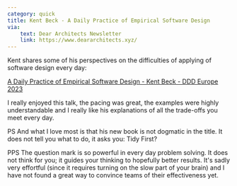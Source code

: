 ```yaml
---
category: quick
title: Kent Beck - A Daily Practice of Empirical Software Design
via:
    text: Dear Architects Newsletter
    link: https://www.deararchitects.xyz/
---
```

Kent shares some of his perspectives on the difficulties of applying of software design every day:

[A Daily Practice of Empirical Software Design - Kent Beck - DDD Europe 2023](https://youtu.be/yBEcq23OgB4)
 
I really enjoyed this talk, the pacing was great, the examples were highly understandable and I really like his explanations of all the trade-offs you meet every day. 
 
PS And what I love most is that his new book is not dogmatic in the title. It does not tell you what to do, it asks you: Tidy First?

PPS The question mark is so powerful in every day problem solving. It does not think for you; it guides your thinking to hopefully better results. It's sadly very effortful (since it requires turning on the slow part of your brain) and I have not found a great way to convince teams of their effectiveness yet.
